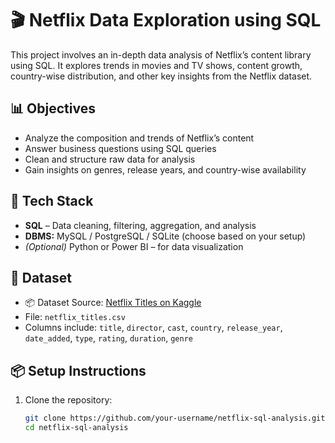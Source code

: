 # 🎬 Netflix Data Exploration using SQL

This project involves an in-depth data analysis of Netflix’s content library using SQL. It explores trends in movies and TV shows, content growth, country-wise distribution, and other key insights from the Netflix dataset.

## 📊 Objectives

- Analyze the composition and trends of Netflix’s content
- Answer business questions using SQL queries
- Clean and structure raw data for analysis
- Gain insights on genres, release years, and country-wise availability

## 🧠 Tech Stack

- **SQL** – Data cleaning, filtering, aggregation, and analysis
- **DBMS:** MySQL / PostgreSQL / SQLite (choose based on your setup)
- *(Optional)* Python or Power BI – for data visualization

## 📁 Dataset

- 📦 Dataset Source: [Netflix Titles on Kaggle](https://www.kaggle.com/datasets/shivamb/netflix-shows)
- File: `netflix_titles.csv`
- Columns include: `title`, `director`, `cast`, `country`, `release_year`, `date_added`, `type`, `rating`, `duration`, `genre`

## 📦 Setup Instructions

1. Clone the repository:
   ```bash
   git clone https://github.com/your-username/netflix-sql-analysis.git
   cd netflix-sql-analysis
